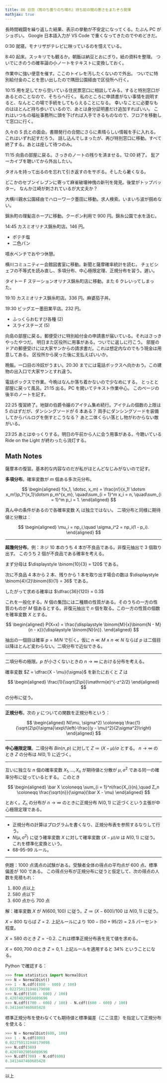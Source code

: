 ```yaml
---
title: 86 日目（雨のち曇りのち晴れ）持ち前の間の悪さをまたぞろ発揮
mathjax: true
---
```


長時間戦闘を繰り返した結果、表示の挙動が不安定になってくる。たぶん PC がショボい。
Google 日本語入力が VS Code で重くなってきたのでやめどきだ。

0:30 就寝。モナリザがテレビに映っているのを憶えている。

8:40 起床。スッキリでも観るか。朝飯は納豆とおにぎり。紙の資料を整理。
ついでにきのうの確率論の小ノートをテキストに変換しておく。

作業中に強い便意を催す。ここのトイレを汚したくないので外出。
ついでに特別給付金のことを思い出したので隅田公園経由で区役所へ行く。

10:15 用を足してから空いている住民票窓口に相談してみる。すると特別窓口があるとのことなので、そちらへ行く。
私のところに申請書がない事情を説明すると、なんとこの場で手続をしてもらえることになる。
幸いなことに必要なものはほとんど持ち歩いているので、あとは身分証明書だけ追加すればいい。
これはいつもの福祉事務所に頭を下げれば入手できるものなので、フロアを移動して窓口に行く。

久々の S 氏との面会。書類発行の合間にさらに素晴らしい情報を手に入れる。これはいずれ記すだろう。
話し込んでしまったが、再び特別窓口に移動。すべて終了する。あとは座して待つのみ。

11:15 向島の部屋に戻る。さっきのノートの残りを済ませる。12:00 終了。
髭アーカイブを聴いてから外出したい。

タオルを持って出るのを忘れて引き返すのをサボる。そしたら暑くなる。

どこかのセブンイレブンに寄って麻雀破壊神傀の新刊を発見。後堂がトップバッター。
なんか江崎が刺されているが大丈夫か？

大横川親水公園経由でハローワーク墨田に移動。求人検索。いまいち波が掴めない。

錦糸町の理髪店ホープに移動。クーポン利用で 900 円。錦糸公園で水を汲む。

14:45 カスミオリナス錦糸町店。146 円。

* ポテチ塩
* 二色パン

噴水ベンチでおやつ休憩。

横川コミュニティー会館図書室に移動。新聞と薩摩確率統計を読む。
チェビシェフの不等式を読み直し、多項分布、中心極限定理、正規分布を習う。遅い。

タイトー F ステーションオリナス錦糸町店に移動。また 6 クレいってしまった。

19:10 カスミオリナス錦糸町店。336 円。麻婆茄子丼。

19:30 ビッグエー墨田業平店。232 円。

* ふっくらおむすび各種 (2)
* スライスチーズ (5)

向島の部屋に戻る。郵便受けに特別給付金の申請書が届いている。それはさっきやったやつだ。
明日また区役所に用事がある。ついでに返しに行こう。
部屋のドアの郵便受けには大家サンからの請求書だ。これは想定内なのでもう現金は用意してある。
区役所から戻った後に支払えばいいか。

晩飯。一口目の冷奴がうまい。20:30 までには電話ボックスへ向かおう。この建物の出入口で大家サンとすれ違う。

電話ボックスで作業。今晩はなんか落ち着かないので少なめにする。
とっとと部屋に戻って風呂。21:15 出る。PC を開いてテキスト作業中心。
このページの後半のノートを記す。

22:25 復習終了。地獄の伯爵令嬢のアイテム集め続行。アイテムの個数の上限は 5 のはずだが、ダンシングソードが 6 本ある？
両手にダンシングソードを装備してからバルログを倒すとこうなる？
あと二体くらい落とし物がわからない敵がいる。

23:25 あとはゆっくりする。明日の午前から人に会う用事がある。今聴いている
Ride on the Light が終わったら消灯する。

## Math Notes

薩摩本の復習。基本的な内容なのだが私がほとんどなじみがないので記す。

**多項分布**。確率変数が $m$ 個ある多次元分布。

$$
\begin{aligned}
f(x_1, \dotsc, x_m) = \frac{n!}{x_1! \dotsm x_m!}p_1^{x_1}\dotsm p_m^{x_m},
\quad\sum_{i = 1}^m x_i = n,
\quad\sum_{i = 1}^m p_i = 1.
\end{aligned}
$$

真ん中の条件があるので各確率変数 $X_i$ は独立ではない。
二項分布と同様に期待値と分散は：

$$
\begin{aligned}
\mu_i = np_i,\quad \sigma_i^2 = np_i(1 - p_i).
\end{aligned}
$$

----

**超幾何分布**。例：ネジ 10 本のうち 4 本が不良品である。非復元抽出で 3 個取り出す。
このうち 2 個が不良品である確率を考える。

まず分母は $\displaystyle \binom{10}{3} = 120$ である。

次に不良品 4 本から 2 本、残りから 1 本を取り出す場合の数は
$\displaystyle \binom{4}{2}\binom{6}{1} = 36$ である。

したがって求める確率は $\dfrac{36}{120} = 0.3$

これを一般化する。$N$ 個の集団には二種類の性質がある。そのうちの一方の性質のものが
$M$ 個あるとする。非復元抽出で $n$ 個を取る。この一方の性質の個数を確率変数 $X$ とする。

$$
\begin{aligned}
P(X=x) = \frac{\displaystyle \binom{M}{x}\binom{N - M}{n - x}}{\displaystyle \binom{N}{n}}.
\end{aligned}
$$

抽出の一個目は確率 $p = M/N$ で引く。仮に $n\ll M \land n \ll N$ ならば
$p$ は二個目以降ほとんど変わらない。二項分布で近似できる。

----

二項分布の極限。$p$ が小さくないときの $n \to \infty$ における分布を考える。

確率変数 $Z = \dfrac{X - \mu}{\sigma}$ を新たにおくと
$Z$ は

$$
\begin{aligned}
\frac{1}{\sqrt{2\pi}}\mathrm{e}^{-z^2/2}
\end{aligned}
$$

の分布に従う。

----

**正規分布**。次の $y$ についての関数を正規分布という：

$$
\begin{aligned}
N(\mu, \sigma^2) \coloneqq \frac{1}{\sqrt{2\pi}\sigma}\exp\!\left(-\frac{(y - \mu)^2}{2\sigma^2}\right)
\end{aligned}
$$

----

**中心極限定理**。二項分布 $Bin(n, p)$ に対して $Z \coloneqq (X - \mu)/\sigma$ とする。
$n \to \infty$ のとき $Z$ の分布は $N(0, 1)$ に近づく。

----

互いに独立な $n$ 個の確率変数 $X_1, \dotsc, X_n$ が期待値と分散が $\mu, \sigma^2$ である同一の確率分布に従っているとする。
このとき

$$
\begin{aligned}
\bar X \coloneqq \sum_{i = 1}^n\frac{X_i}{n},\quad
Z_n \coloneqq \frac{\sqrt{n}}{\sigma}(\bar X - \mu)
\end{aligned}
$$

とおく。$Z_n$ の分布が $n \to \infty$ のときに正規分布 $N(0, 1)$ に近づくという主張が中心極限定理である。

----

* 正規分布の計算はプログラムを書くなり、正規分布表を参照するなりして行う。
* $N(\mu, \sigma^2)$ に従う確率変数 $X$ に対して確率変数 $(X - \mu)/\sigma$ は
  $N(0, 1)$ に従う。これを標準化変換という。
* 68-95-99 ルール。

----

例題：$1000$ 点満点の試験がある。受験者全体の得点の平均点が $600$ 点、標準偏差が $100$ である。
この得点分布が正規分布に従うと仮定して、次の得点の人数を見積もれ：

1. $800$ 点以上
2. $580$ 点以下
3. $600$ 点から $700$ 点

解：確率変数 $X$ が $N(600, 100)$ に従う。$Z \coloneqq (X - 600)/100$ は $N(0, 1)$ に従う。

$X = 800$ ならば $Z = 2.$ 上記ルールにより $100 - (50 + 95/2) = 2.5$ パーセント程度。

$X = 580$ のとき $Z = -0.2.$ これは標準正規分布表を見て値を求める。

$X = 600, 700$ のとき $Z = 0, 1.$ 上記ルールを適用すると $34\%$ ということになる。

Python で確認する：

```python
>>> from statistics import NormalDist
>>> N = NormalDist()
>>> 1 - N.cdf((800 - 600) / 100)
0.022750131948179098
>>> N.cdf((580 - 600) / 100)
0.42074029056089696
>>> N.cdf((700 - 600) / 100) - N.cdf((600 - 600) / 100)
0.3413447460685428
```

標準正規分布を使わなくても期待値と標準偏差（ここ注意）を指定して正規分布を使える：

```python
>>> N = NormalDist(600, 100)
>>> 1 - N.cdf(800)
0.022750131948179098
>>> N.cdf(580)
0.42074029056089696
>>> N.cdf(700) - N.cdf(600)
0.3413447460685428
```

----

以上
